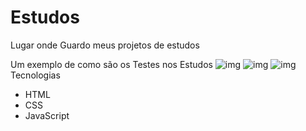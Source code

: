 # Estudos
Lugar onde Guardo meus projetos de estudos

Um exemplo de como são os Testes nos Estudos
![img](https://i.imgur.com/rDpVnR5.png)
![img](https://i.imgur.com/KKtEYSQ.png)
![img](https://prnt.sc/1jf7404)
Tecnologias

* HTML
* CSS
* JavaScript
